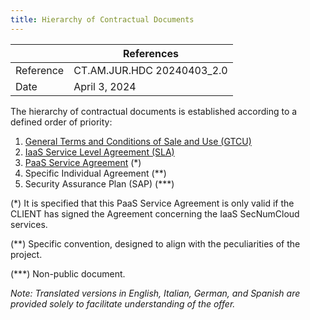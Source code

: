 ```yaml
---
title: Hierarchy of Contractual Documents
---
```


|           | References                  |
| --------- | -------------------------- |
| Reference | CT.AM.JUR.HDC 20240403_2.0 |
| Date      | April 3, 2024              |

The hierarchy of contractual documents is established according to a defined order of priority:

1. [General Terms and Conditions of Sale and Use (GTCU)](cgvu.docx)
2. [IaaS Service Level Agreement (SLA)](iaas/sla_iaas.docx)
3. [PaaS Service Agreement](paas/sla_paas.docx) (*)
4. Specific Individual Agreement (**)
5. Security Assurance Plan (SAP) (***)

(*) It is specified that this PaaS Service Agreement is only valid if the CLIENT has signed the Agreement concerning the IaaS SecNumCloud services.

(**) Specific convention, designed to align with the peculiarities of the project.

(***) Non-public document.

_Note: Translated versions in English, Italian, German, and Spanish are provided solely to facilitate understanding of the offer._